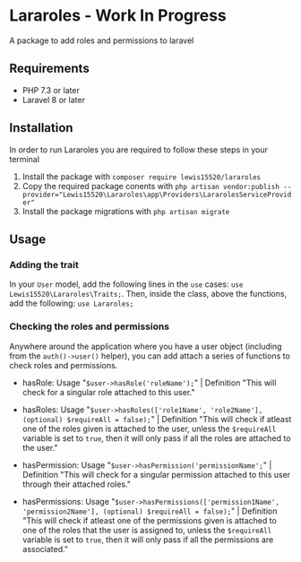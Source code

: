 # Lararoles - Work In Progress
 A package to add roles and permissions to laravel

## Requirements
- PHP 7.3 or later
- Laravel 8 or later

## Installation
In order to run Lararoles you are required to follow these steps in your terminal

1. Install the package with ```composer require lewis15520/lararoles```
2. Copy the required package conents with ```php artisan vendor:publish --provider="Lewis15520\Lararoles\app\Providers\LararolesServiceProvider"```
3. Install the package migrations with ```php artisan migrate```

## Usage
### Adding the trait
In your ```User``` model, add the following lines in the ```use``` cases: ```use Lewis15520\Lararoles\Traits;```. Then, inside the class, above the functions, add the following: ```use Lararoles;``` 

### Checking the roles and permissions
Anywhere around the application where you have a user object (including from the ```auth()->user()``` helper), you can add attach a series of functions to check roles and permissions. 

- hasRole: Usage "```$user->hasRole('roleName');```" | Definition "This will check for a singular role attached to this user."

- hasRoles: Usage "```$user->hasRoles(['role1Name', 'role2Name'], (optional) $requireAll = false);```" | Definition "This will check if atleast one of the roles given is attached to the user, unless the ```$requireAll``` variable is set to ```true```, then it will only pass if all the roles are attached to the user."

- hasPermission: Usage "```$user->hasPermission('permissionName';```" | Definition "This will check for a singular permission attached to this user through their attached roles."

- hasPermissions: Usage "```$user->hasPermissions(['permission1Name', 'permission2Name'], (optional) $requireAll = false);```" | Definition "This will check if atleast one of the permissions given is attached to one of the roles that the user is assigned to, unless the ```$requireAll``` variable is set to ```true```, then it will only pass if all the permissions are associated."
